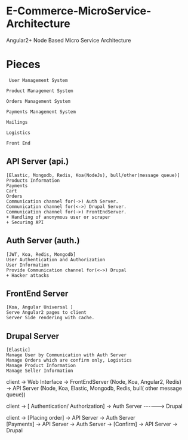 # E-Commerce-MicroService-Architecture
Angular2+ Node Based Micro Service Architecture 






# Pieces
     User Management System
      
    Product Management System
      
    Orders Management System

    Payments Management System

    Mailings

    Logistics

    Front End




## API Server (api.)
    [Elastic, Mongodb, Redis, Koa(NodeJs), bull/other(message queue)]
    Products Information 
    Payments 
    Cart
    Orders
    Communication channel for(->) Auth Server.
    Communication channel for(<->) Drupal Server.
    Communication channel for(->) FrontEndServer.
    + Handling of anonymous user or scraper 
    + Securing API

     
## Auth Server (auth.)
    [JWT, Koa, Redis, Mongodb] 
    User Authentication and Authorization 
    User Information
    Provide Communication channel for(<->) Drupal
    + Hacker attacks

## FrontEnd Server 
    [Koa, Angular Universal ]
    Serve Angular2 pages to client
    Server Side rendering with cache. 
    
## Drupal Server 
    [Elastic] 
    Manage User by Communication with Auth Server
    Manage Orders which are confirm only, Logistics
    Manage Product Information 
    Manage Seller Information





client 
    -> Web Interface 
    -> FrontEndServer (Node, Koa, Angular2, Redis)  
    -> API Server (Node, Koa, Elastic, Mongodb, Redis, bull( other message queue))

client  -> [ Authentication/ Authorization] -> Auth Server  ------> Drupal    


client -> [Placing order] -> API Server -> Auth Server      
          [Payments]      -> API Server -> Auth Server -> [Confirm] -> API Server -> Drupal 



                        


